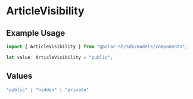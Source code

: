 # ArticleVisibility

## Example Usage

```typescript
import { ArticleVisibility } from "@polar-sh/sdk/models/components";

let value: ArticleVisibility = "public";
```

## Values

```typescript
"public" | "hidden" | "private"
```